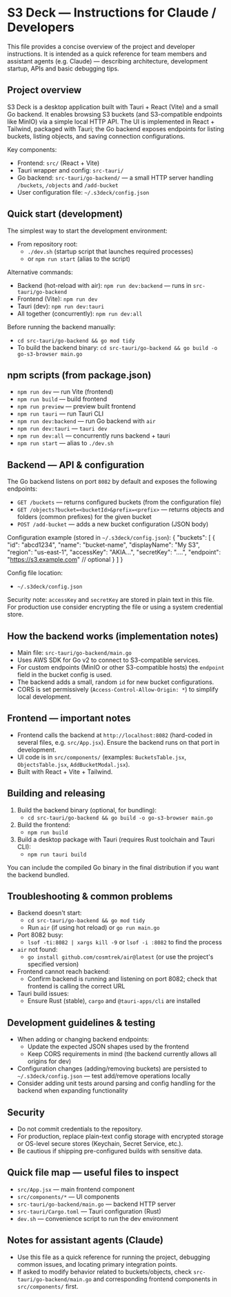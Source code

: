 # S3 Deck — Instructions for Claude / Developers

This file provides a concise overview of the project and developer instructions. It is intended as a quick reference for team members and assistant agents (e.g. Claude) — describing architecture, development startup, APIs and basic debugging tips.

## Project overview
S3 Deck is a desktop application built with Tauri + React (Vite) and a small Go backend. It enables browsing S3 buckets (and S3-compatible endpoints like MinIO) via a simple local HTTP API. The UI is implemented in React + Tailwind, packaged with Tauri; the Go backend exposes endpoints for listing buckets, listing objects, and saving connection configurations.

Key components:
- Frontend: `src/` (React + Vite)
- Tauri wrapper and config: `src-tauri/`
- Go backend: `src-tauri/go-backend/` — a small HTTP server handling `/buckets`, `/objects` and `/add-bucket`
- User configuration file: `~/.s3deck/config.json`

## Quick start (development)
The simplest way to start the development environment:

- From repository root:
  - `./dev.sh` (startup script that launches required processes)
  - or `npm run start` (alias to the script)

Alternative commands:
- Backend (hot-reload with air): `npm run dev:backend` — runs in `src-tauri/go-backend`
- Frontend (Vite): `npm run dev`
- Tauri (dev): `npm run dev:tauri`
- All together (concurrently): `npm run dev:all`

Before running the backend manually:
- `cd src-tauri/go-backend && go mod tidy`
- To build the backend binary: `cd src-tauri/go-backend && go build -o go-s3-browser main.go`

## npm scripts (from package.json)
- `npm run dev` — run Vite (frontend)
- `npm run build` — build frontend
- `npm run preview` — preview built frontend
- `npm run tauri` — run Tauri CLI
- `npm run dev:backend` — run Go backend with `air`
- `npm run dev:tauri` — `tauri dev`
- `npm run dev:all` — concurrently runs backend + tauri
- `npm run start` — alias to `./dev.sh`

## Backend — API & configuration
The Go backend listens on port `8082` by default and exposes the following endpoints:
- `GET /buckets` — returns configured buckets (from the configuration file)
- `GET /objects?bucket=<bucketId>&prefix=<prefix>` — returns objects and folders (common prefixes) for the given bucket
- `POST /add-bucket` — adds a new bucket configuration (JSON body)

Configuration example (stored in `~/.s3deck/config.json`):
{
  "buckets": [
    {
      "id": "abcd1234",
      "name": "bucket-name",
      "displayName": "My S3",
      "region": "us-east-1",
      "accessKey": "AKIA...",
      "secretKey": "....",
      "endpoint": "https://s3.example.com" // optional
    }
  ]
}

Config file location:
- `~/.s3deck/config.json`

Security note: `accessKey` and `secretKey` are stored in plain text in this file. For production use consider encrypting the file or using a system credential store.

## How the backend works (implementation notes)
- Main file: `src-tauri/go-backend/main.go`
- Uses AWS SDK for Go v2 to connect to S3-compatible services.
- For custom endpoints (MinIO or other S3-compatible hosts) the `endpoint` field in the bucket config is used.
- The backend adds a small, random `id` for new bucket configurations.
- CORS is set permissively (`Access-Control-Allow-Origin: *`) to simplify local development.

## Frontend — important notes
- Frontend calls the backend at `http://localhost:8082` (hard-coded in several files, e.g. `src/App.jsx`). Ensure the backend runs on that port in development.
- UI code is in `src/components/` (examples: `BucketsTable.jsx`, `ObjectsTable.jsx`, `AddBucketModal.jsx`).
- Built with React + Vite + Tailwind.

## Building and releasing
1. Build the backend binary (optional, for bundling):
   - `cd src-tauri/go-backend && go build -o go-s3-browser main.go`
2. Build the frontend:
   - `npm run build`
3. Build a desktop package with Tauri (requires Rust toolchain and Tauri CLI):
   - `npm run tauri build`

You can include the compiled Go binary in the final distribution if you want the backend bundled.

## Troubleshooting & common problems
- Backend doesn't start:
  - `cd src-tauri/go-backend && go mod tidy`
  - Run `air` (if using hot reload) or `go run main.go`
- Port 8082 busy:
  - `lsof -ti:8082 | xargs kill -9` or `lsof -i :8082` to find the process
- `air` not found:
  - `go install github.com/cosmtrek/air@latest` (or use the project's specified version)
- Frontend cannot reach backend:
  - Confirm backend is running and listening on port 8082; check that frontend is calling the correct URL
- Tauri build issues:
  - Ensure Rust (stable), `cargo` and `@tauri-apps/cli` are installed

## Development guidelines & testing
- When adding or changing backend endpoints:
  - Update the expected JSON shapes used by the frontend
  - Keep CORS requirements in mind (the backend currently allows all origins for dev)
- Configuration changes (adding/removing buckets) are persisted to `~/.s3deck/config.json` — test add/remove operations locally
- Consider adding unit tests around parsing and config handling for the backend when expanding functionality

## Security
- Do not commit credentials to the repository.
- For production, replace plain-text config storage with encrypted storage or OS-level secure stores (Keychain, Secret Service, etc.).
- Be cautious if shipping pre-configured builds with sensitive data.

## Quick file map — useful files to inspect
- `src/App.jsx` — main frontend component
- `src/components/*` — UI components
- `src-tauri/go-backend/main.go` — backend HTTP server
- `src-tauri/Cargo.toml` — Tauri configuration (Rust)
- `dev.sh` — convenience script to run the dev environment

## Notes for assistant agents (Claude)
- Use this file as a quick reference for running the project, debugging common issues, and locating primary integration points.
- If asked to modify behavior related to buckets/objects, check `src-tauri/go-backend/main.go` and corresponding frontend components in `src/components/` first.
